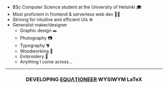 - BSc Computer Science student at the University of Helsinki :mortar_board:
- Most proficient in frontend & serverless web dev 👨‍💻
- Striving for intuitive and efficient UIs ⚙️
- Generalist maker/designer
  - Graphic design ✒️
  - Photography 📷
  - Typography **⅋**
  - Woodworking 🔨
  - Embroidery 🧵
  - Anything I come across...

**<hr>**
**<h3 align="center">DEVELOPING [**EQUΛTIONEER**](https://github.com/Jokauppi/Equationeer) WYSIWYM LaTeX</h3>**
